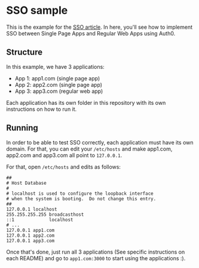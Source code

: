 # SSO sample

This is the example for the [SSO article](https://docs.auth0.com/sso/single-sign-on). In here, you'll see how to implement SSO between Single Page Apps and Regular Web Apps using Auth0.

## Structure

In this example, we have 3 applications:

* App 1: app1.com (single page app)
* App 2: app2.com (single page app)
* App 3: app3.com (regular web app)

Each application has its own folder in this repository with its own instructions on how to run it. 

## Running

In order to be able to test SSO correctly, each application must have its own domain. For that, you can edit your `/etc/hosts` and make app1.com, app2.com and app3.com all point to `127.0.0.1`.

For that, open `/etc/hosts` and edits as follows:

````
##
# Host Database
#
# localhost is used to configure the loopback interface
# when the system is booting.  Do not change this entry.
##
127.0.0.1 localhost
255.255.255.255 broadcasthost
::1             localhost 
# ...
127.0.0.1 app1.com
127.0.0.1 app2.com
127.0.0.1 app3.com
````

Once that's done, just run all 3 applications (See specific instructions on each README) and go to `app1.com:3000` to start using the applications :).
